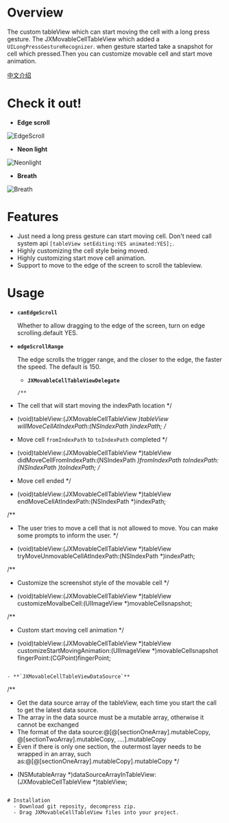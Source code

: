 # Overview

The custom tableView which can start moving the cell with a long press gesture.
The JXMovableCellTableView which added a `UILongPressGestureRecognizer`. when gesture started take a snapshot for cell which pressed.Then you can customize movable cell and start move animation.


[中文介绍](https://www.jianshu.com/p/ce382f9bc794)

# Check it out!

- **Edge scroll**

![EdgeScroll](https://github.com/pujiaxin33/JXMovableCellTableView/blob/master/JXMovableCellTableView/Gifs/EdgeScroll.gif)

- **Neon light**

![Neonlight](https://github.com/pujiaxin33/JXMovableCellTableView/blob/master/JXMovableCellTableView/Gifs/NeonLight.gif)

- **Breath**

![Breath](https://github.com/pujiaxin33/JXMovableCellTableView/blob/master/JXMovableCellTableView/Gifs/Breath.gif)


# Features
- Just need a long press gesture can start moving cell. Don't need call system api `[tableView setEditing:YES animated:YES];`.
- Highly customizing the cell style being moved.
- Highly customizing start move cell animation.
- Support to move to the edge of the screen to scroll the tableview.

# Usage
 
- **`canEdgeScroll`**

  Whether to allow dragging to the edge of the screen, turn on edge scrolling.default YES.

- **`edgeScrollRange`**

  The edge scrolls the trigger range, and the closer to the edge, the faster the speed. The default is 150.
  
  - **`JXMovableCellTableViewDelegate`**
  
  ```
  /**
 *  The cell that will start moving the indexPath location
 */
- (void)tableView:(JXMovableCellTableView *)tableView willMoveCellAtIndexPath:(NSIndexPath *)indexPath;
/**
 *  Move cell `fromIndexPath` to `toIndexPath` completed
 */
- (void)tableView:(JXMovableCellTableView *)tableView didMoveCellFromIndexPath:(NSIndexPath *)fromIndexPath toIndexPath:(NSIndexPath *)toIndexPath;
/**
 *  Move cell ended
 */
- (void)tableView:(JXMovableCellTableView *)tableView endMoveCellAtIndexPath:(NSIndexPath *)indexPath;

/**
 *  The user tries to move a cell that is not allowed to move. You can make some prompts to inform the user.
 */
- (void)tableView:(JXMovableCellTableView *)tableView tryMoveUnmovableCellAtIndexPath:(NSIndexPath *)indexPath;

/**
 *  Customize the screenshot style of the movable cell
 */
- (void)tableView:(JXMovableCellTableView *)tableView customizeMovalbeCell:(UIImageView *)movableCellsnapshot;

/**
 *  Custom start moving cell animation
 */
- (void)tableView:(JXMovableCellTableView *)tableView customizeStartMovingAnimation:(UIImageView *)movableCellsnapshot fingerPoint:(CGPoint)fingerPoint;
```

- **`JXMovableCellTableViewDataSource`**

```
/**
 *  Get the data source array of the tableView, each time you start the call to get the latest data source.
 *  The array in the data source must be a mutable array, otherwise it cannot be exchanged
 *  The format of the data source:@[@[sectionOneArray].mutableCopy, @[sectionTwoArray].mutableCopy, ....].mutableCopy
 *  Even if there is only one section, the outermost layer needs to be wrapped in an array, such as:@[@[sectionOneArray].mutableCopy].mutableCopy
 */
- (NSMutableArray *)dataSourceArrayInTableView:(JXMovableCellTableView *)tableView;
```

# Installation
  - Download git reposity, decompress zip.
  - Drag JXMovableCellTableView files into your project.
